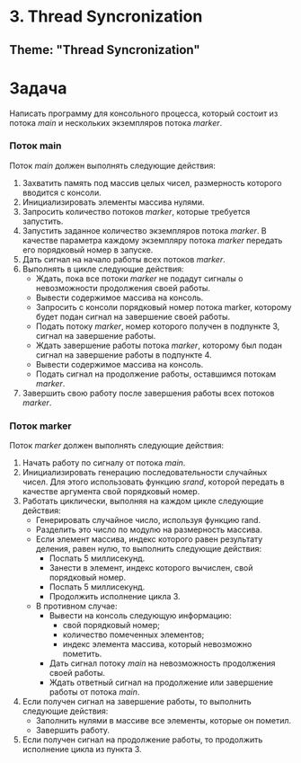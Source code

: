 # 3. Thread Syncronization

## Theme: "Thread Syncronization"

# Задача
Написать программу для консольного процесса, который состоит из потока _main_ и нескольких экземпляров потока _marker_.
### Поток main
Поток _main_ должен выполнять следующие действия:
1. Захватить память под массив целых чисел, размерность которого вводится с консоли. 
2. Инициализировать элементы массива нулями. 
3. Запросить количество потоков _marker_, которые требуется запустить. 
4. Запустить заданное количество экземпляров потока _marker_. В качестве параметра каждому экземпляру потока _marker_ передать его порядковый номер в запуске. 
5. Дать сигнал на начало работы всех потоков _marker_. 
6. Выполнять в цикле следующие действия: 
    + Ждать, пока все потоки _marker_ не подадут сигналы о невозможности продолжения своей работы. 
    + Вывести содержимое массива на консоль. 
    + Запросить с консоли порядковый номер потока marker, которому будет подан сигнал на завершение своей работы. 
    + Подать потоку _marker_, номер которого получен в подпункте 3, сигнал на завершение работы. 
    + Ждать завершение работы потока _marker_, которому был подан сигнал на завершение работы в подпункте 4. 
    + Вывести содержимое массива на консоль. 
    + Подать сигнал на продолжение работы, оставшимся потокам _marker_. 
7. Завершить свою работу после завершения работы всех потоков _marker_.

### Поток marker
Поток _marker_ должен выполнять следующие действия: 
1. Начать работу по сигналу от потока _main_. 
2. Инициализировать генерацию последовательности случайных чисел. Для этого использовать функцию _srand_, которой передать в качестве аргумента свой порядковый номер. 
3. Работать циклически, выполняя на каждом цикле следующие действия: 
    + Генерировать случайное число, используя функцию rand. 
    + Разделить это число по модулю на размерность массива. 
    + Если элемент массива, индекс которого равен результату деления, равен нулю, то выполнить следующие действия: 
        - Поспать 5 миллисекунд. 
        - Занести в элемент, индекс которого вычислен, свой порядковый номер. 
        - Поспать 5 миллисекунд. 
        - Продолжить исполнение цикла 3. 
    + В противном случае: 
        - Вывести на консоль следующую информацию: 
            - свой порядковый номер; 
            - количество помеченных элементов; 
            - индекс элемента массива, который невозможно пометить. 
        - Дать сигнал потоку _main_ на невозможность продолжения своей работы. 
        - Ждать ответный сигнал на продолжение или завершение работы от потока _main_. 
4. Если получен сигнал на завершение работы, то выполнить следующие действия: 
    - Заполнить нулями в массиве все элементы, которые он пометил. 
    - Завершить работу. 
5. Если получен сигнал на продолжение работы, то продолжить исполнение цикла из пункта 3.
